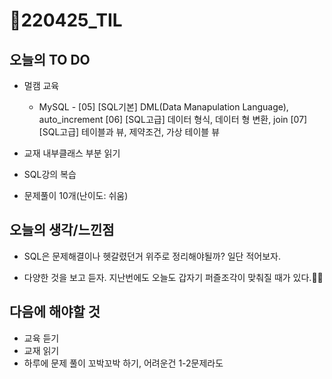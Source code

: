 # 📝220425_TIL



## 오늘의 TO DO

- 멀캠 교육
  
  - MySQL - [05] [SQL기본] DML(Data Manapulation Language), auto_increment
  								[06] [SQL고급] 데이터 형식, 데이터 형 변환, join
       			   [07] [SQL고급] 테이블과 뷰, 제약조건, 가상 테이블 뷰
  
- 교재 내부클래스 부분 읽기

- SQL강의 복습

- 문제풀이 10개(난이도: 쉬움)

  

## 오늘의 생각/느낀점

- SQL은 문제해결이나 헷갈렸던거 위주로 정리해야될까? 일단 적어보자.

- 다양한 것을 보고 듣자. 지난번에도 오늘도 갑자기 퍼즐조각이 맞춰질 때가 있다.🙌✨

  

## 다음에 해야할 것

- 교육 듣기
- 교재 읽기
- 하루에 문제 풀이 꼬박꼬박 하기, 어려운건 1-2문제라도